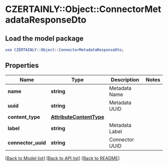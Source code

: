 # CZERTAINLY::Object::ConnectorMetadataResponseDto

## Load the model package
```perl
use CZERTAINLY::Object::ConnectorMetadataResponseDto;
```

## Properties
Name | Type | Description | Notes
------------ | ------------- | ------------- | -------------
**name** | **string** | Metadata Name | 
**uuid** | **string** | Metadata UUID | 
**content_type** | [**AttributeContentType**](AttributeContentType.md) |  | 
**label** | **string** | Metadata Label | 
**connector_uuid** | **string** | Connector UUID | 

[[Back to Model list]](../README.md#documentation-for-models) [[Back to API list]](../README.md#documentation-for-api-endpoints) [[Back to README]](../README.md)


